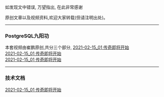 如发现文中错误, 万望指出, 在此非常感谢<br/>

原创文章以及视频资料,欢迎大家转载(但请注明出处)。
* * *
### PostgreSQL九阳功
本套视频由崔鹏原创,共分三个部分,
<a href='tree/202102/20210215_01.html'>2021-02-15_01 传奇即将开始<a/><br/>
<a href='tree/202102/20210215_01.html'>2021-02-15_01 传奇即将开始<a/><br/>
<a href='tree/202102/20210215_01.html'>2021-02-15_01 传奇即将开始<a/><br/>
* * *
### 技术文档
<a href='tree/202102/20210215_01.html'>2021-02-15_01 传奇即将开始<a/><br/>
